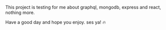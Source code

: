 This project is testing for me about graphql, mongodb, express and react, nothing more.

Have a good day and hope you enjoy. ses ya! 🔥
